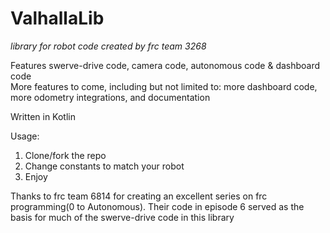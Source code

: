 # ValhallaLib

*library for robot code created by frc team 3268*

Features swerve-drive code, camera code, autonomous code & dashboard code    
More features to come, including but not limited to: more dashboard code, more odometry integrations, and documentation

Written in Kotlin

Usage:
1. Clone/fork the repo
2. Change constants to match your robot
3. Enjoy


Thanks to frc team 6814 for creating an excellent series on frc programming(0 to Autonomous). Their code in episode 6 served as the basis for much of the swerve-drive code in this library


